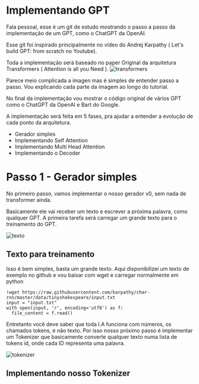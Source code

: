 # Implementando GPT
Fala pessoal, esse é um git de estudo mostrando o passo a passo da implementação de um GPT, como o ChatGPT da OpenAI.

Esse git foi inspirado principalmente no vídeo do Andrej Karpathy ( Let's build GPT: from scratch no Youtube).

Toda a implementação será baseado no paper Original da arquitetura Transformers ( Attention is all you Need ).
![transformers](https://github.com/gugaio/transformer/assets/17186525/3b2d9f43-b09e-4410-be6a-94ec7882d8b5)

Parece meio complicada a imagen mas é simples de entender passo a passo. Vou explicando cada parte da imagem ao longo do tutorial.

No final da implementação vou mostrar o código original de vários GPT como o ChatGPT da OpenAI e Bart do Google.

A implementação será feita em 5 fases, pra ajudar a entender a evolução de cada ponto da arquitetura.
* Gerador simples
* Implementando Self Attention
* Implementando Multi Head Attention
* Implementando o Decoder

# Passo 1 - Gerador simples

No primeiro passo, vamos implementar o nosso gerador v0, sem nada de transformer ainda. 

Basicamente ele vai receber um texto e escrever a próxima palavra, como qualquer GPT.
A primeira tarefa será carregar um grande texto para o treinamento do GPT.

![texto](https://github.com/gugaio/transformer/assets/17186525/a2477def-a20f-4323-80d9-5ca18c2f7ffe)

## Texto para treinamento

Isso é bem simples, basta um grande texto. Aqui disponibilizei um texto de exemplo no github e vou baixar com wget e carregar normalmente em python
```
!wget https://raw.githubusercontent.com/karpathy/char-rnn/master/data/tinyshakespeare/input.txt
input = "input.txt"
with open(input, 'r', encoding='utf8') as f:
  file_content = f.read()
```
Entretanto você deve saber que toda I.A funciona com números, os chamados tokens, e não texto. Por isso nosso próximo passo é implementar um Tokenizer que basicamente converte qualquer texto numa lista de tokens id, onde cada ID representa uma palavra.

![tokenizer](https://github.com/gugaio/transformer/assets/17186525/b1497ae5-55ce-4a9b-a9e4-378f50d712eb)

## Implementando nosso Tokenizer

